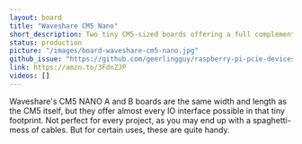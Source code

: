 ```yaml
---
layout: board
title: "Waveshare CM5 Nano"
short_description: Two tiny CM5-sized boards offering a full complement of IO options
status: production
picture: "/images/board-waveshare-cm5-nano.jpg"
github_issue: "https://github.com/geerlingguy/raspberry-pi-pcie-devices/issues/732"
link: https://amzn.to/3FdnZJP
videos: []
---
```

Waveshare's CM5 NANO A and B boards are the same width and length as the CM5 itself, but they offer almost every IO interface possible in that tiny footprint. Not perfect for every project, as you may end up with a spaghetti-mess of cables. But for certain uses, these are quite handy.
